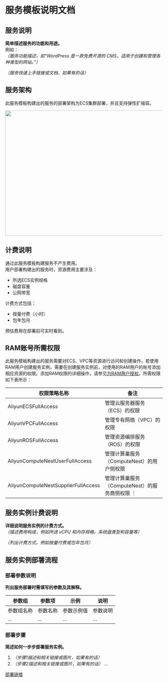 # 服务模板说明文档

## 服务说明

**简单描述服务的功能和用途。**  
例如：  
_（服务功能描述，如“WordPress 是一款免费开源的 CMS，适用于创建和管理各种类型的网站。”）_

_（服务快速上手链接或文档，如果有的话）_

## 服务架构

此服务模板构建出的服务的部署架构为ECS集群部署，并且支持弹性扩缩容。

<img src="architecture_ecs_cluster.png" width="600" height="400" align="bottom"/>

## 计费说明
通过此服务模板构建服务不产生费用。  
用户部署构建出的服务时，资源费用主要涉及：
- 所选ECS实例规格
- 磁盘容量
- 公网带宽

计费方式包括：
- 按量付费（小时）
- 包年包月

预估费用在部署前可实时看到。

## RAM账号所需权限

此服务模板构建出的服务需要对ECS、VPC等资源进行访问和创建操作，若使用RAM用户创建服务实例，需要在创建服务实例前，对使用的RAM用户的账号添加相应资源的权限。添加RAM权限的详细操作，请参见[为RAM用户授权](https://help.aliyun.com/document_detail/121945.html)。所需权限如下表所示：

| 权限策略名称                              | 备注                            |
|-------------------------------------|-------------------------------|
| AliyunECSFullAccess                 | 管理云服务器服务（ECS）的权限              |
| AliyunVPCFullAccess                 | 管理专有网络（VPC）的权限                |
| AliyunROSFullAccess                 | 管理资源编排服务（ROS）的权限              |
| AliyunComputeNestUserFullAccess     | 管理计算巢服务（ComputeNest）的用户侧权限    |
| AliyunComputeNestSupplierFullAccess | 管理计算巢服务（ComputeNest）的服务商侧权限 ｜ |

## 服务实例计费说明

**详细说明服务实例的计费方式。**  
_（描述费用构成，例如所选 vCPU 和内存规格，系统盘类型和容量等）_

_（列出计费方式，例如按量付费或包年包月）_

## 服务实例部署流程

### 部署参数说明

**列出服务部署时需填写的参数及其解释。**

| 参数组   | 参数项   | 示例       | 说明   |
| -------- | -------- | ---------- | ------ |
| 参数组名称 | 参数名称 | 参数示例值 | 参数说明 |
| ...      | ...      | ...        | ...    |

### 部署步骤

**简述如何一步步部署服务实例。**  

1. _（步骤1描述和相关链接或图片，如果有的话）_
2. _（步骤2描述和相关链接或图片，如果有的话）_
...

[部署链接](部署链接地址)